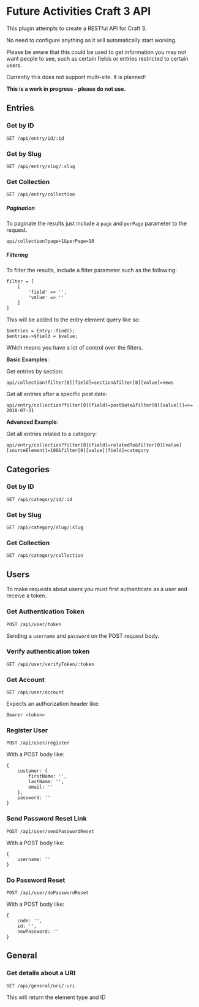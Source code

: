 # Future Activities Craft 3 API

This plugin attempts to create a RESTful API for Craft 3.

No need to configure anything as it will automatically start working.

Please be aware that this could be used to get information you may not want people to see, such
as certain fields or entries restricted to certain users.

Currently this does not support multi-site. It is planned!

**This is a work in progress - please do not use.**

## Entries

### Get by ID

    GET /api/entry/id/:id
    
### Get by Slug

    GET /api/entry/slug/:slug

### Get Collection

    GET /api/entry/collection

##### Pagination

To paginate the results just include a `page` and `perPage` parameter to the request.

    api/collection?page=1&perPage=10

##### Filtering

To filter the results, include a filter parameter such as the following:

    filter = [
        [
            'field' => '',
            'value' => ''
        ]
    ]
    
This will be added to the entry element query like so:

    $entries = Entry::find();
    $entries->$field = $value;
    
Which means you have a lot of control over the filters.

**Basic Examples**:

Get entries by section:

    api/collection?filter[0][field]=section&filter[0][value]=news
    
Get all entries after a specific post date:

    api/entry/collection?filter[0][field]=postDate&filter[0][value][]=>= 2018-07-31
    
**Advanced Example**:

Get all entries related to a category:

    api/entry/collection?filter[0][field]=relatedTo&filter[0][value][sourceElement]=100&filter[0][value][field]=category

## Categories

### Get by ID

    GET /api/category/id/:id
    
### Get by Slug

    GET /api/category/slug/:slug

### Get Collection
    GET /api/category/collection
    
## Users

To make requests about users you must first authenticate as a user and receive a token.

### Get Authentication Token

    POST /api/user/token
    
Sending a `username` and `password` on the POST request body.

### Verify authentication token

    GET /api/user/verifyToken/:token

### Get Account

    GET /api/user/account
    
Expects an authorization header like:

    Bearer <token>
    
### Register User

    POST /api/user/register
    
With a POST body like:

    {
        customer: {
            firstName: '',
            lastName: '',
            email: ''
        },
        password: ''
    }
    
### Send Password Reset Link

    POST /api/user/sendPasswordReset
    
With a POST body like: 

    {
        username: ''
    }
    
### Do Password Reset

    POST /api/user/doPasswordReset
    
With a POST body like:

    {
        code: '',
        id: '',
        newPassword: ''
    }
    
## General

### Get details about a URI

    GET /api/general/uri/:uri

This will return the element type and ID